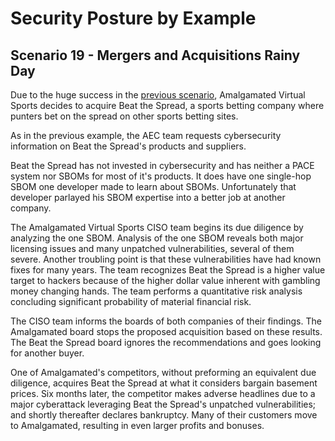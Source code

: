 # Security Posture by Example

## Scenario 19 - Mergers and Acquisitions Rainy Day

Due to the huge success in the
[previous scenario](./Scenario_18.md),
Amalgamated Virtual Sports
decides to acquire
Beat the Spread, a sports betting company where
punters bet on the spread on other sports betting sites.

As in the previous example,
the AEC team requests cybersecurity information on
Beat the Spread's
products and suppliers.

Beat the Spread has not invested in cybersecurity
and has neither a PACE system
nor SBOMs for most of it's products.
It does have one single-hop SBOM one developer made
to learn about SBOMs.
Unfortunately that developer parlayed his SBOM expertise
into a better job at another company.

The Amalgamated Virtual Sports CISO team
begins its due diligence by analyzing the one SBOM.
Analysis of the one SBOM reveals both major licensing issues
and many unpatched vulnerabilities, several of them severe.
Another troubling point is that these vulnerabilities have had known fixes
for many years.
The team recognizes Beat the Spread is a higher value target
to hackers because of the higher dollar value
inherent with gambling money changing hands.
The team performs a quantitative risk analysis
concluding significant probability
of material financial risk.

The CISO team informs the boards of both companies of their findings.
The Amalgamated board stops the proposed acquisition
based on these results.
The Beat the Spread board ignores the recommendations
and goes looking for another buyer.

One of Amalgamated's competitors,
without preforming an equivalent due diligence,
acquires Beat the Spread at what it considers bargain basement prices.
Six months later, the competitor makes adverse headlines due to a
major cyberattack leveraging
Beat the Spread's
unpatched vulnerabilities;
and shortly thereafter declares bankruptcy.
Many of their customers move to Amalgamated, resulting in even larger
profits and bonuses.

